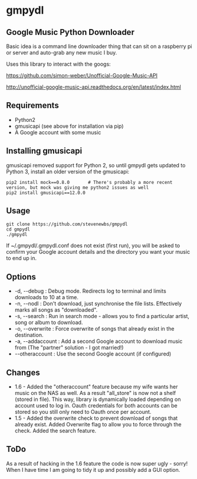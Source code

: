 # gmpydl
Google Music Python Downloader
-----

Basic idea is a command line downloader thing that can sit on a raspberry pi or server and auto-grab any new music I buy.

Uses this library to interact with the googs:

https://github.com/simon-weber/Unofficial-Google-Music-API

http://unofficial-google-music-api.readthedocs.org/en/latest/index.html


Requirements
-----
* Python2
* gmusicapi (see above for installation via pip)
* A Google account with some music

Installing gmusicapi
-----
gmusicapi removed support for Python 2, so until gmpydl gets updated to Python 3, install an older version of the gmusicapi:

    pip2 install mock==0.8.0       # There's probably a more recent version, but mock was giving me python2 issues as well
    pip2 install gmusicapi==12.0.0


Usage
-----
    git clone https://github.com/stevenewbs/gmpydl
    cd gmpydl
    ./gmpydl

If ~/.gmpydl/.gmpydl.conf does not exist (first run), you will be asked to confirm your Google account details and the directory you want your music to end up in.


Options
-----
* -d, --debug      : Debug mode. Redirects log to terminal and limits downloads to 10 at a time.
* -n, --nodl       : Don't download, just synchronise the file lists. Effectively marks all songs as "downloaded".
* -s, --search     : Run in search mode - allows you to find a particular artist, song or album to download.
* -o, --overwrite  : Force overwrite of songs that already exist in the destination.
* -a, --addaccount : Add a second Google account to download music from (The "partner" solution - I got married!)
* --otheraccount   : Use the second Google account (if configured)


Changes
-----
* 1.6 - Added the "otheraccount" feature because my wife wants her music on the NAS as well. As a result "all_store" is now not a shelf (stored in file). This way, library is dynamically loaded depending on account used to log in. Oauth credentials for both accounts can be stored so you still only need to Oauth once per account.
* 1.5 - Added the overwrite check to prevent download of songs that already exist. Added Overwrite flag to allow you to force through the check. Added the search feature. 


ToDo
-----
As a result of hacking in the 1.6 feature the code is now super ugly - sorry! When I have time I am going to tidy it up and possibly add a GUI option.

